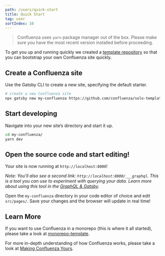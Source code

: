 ```yaml
---
path: /users/quick-start
title: Quick Start
tag: user
sortIndex: 10
---
```


> Confluenza uses `yarn` package manager out of the box. Please make sure you have the most recent version installed before proceeding.

To get you up and running quickly we created a [template repository](https://github.com/confluenza/solo-template) so that you can bootstrap your own Confluenza site quickly.

## Create a Confluenza site

Use the Gatsby CLI to create a new site, specifying the default starter.

```bash
# create a new Confluenza site
npx gatsby new my-confluenza https://github.com/confluenza/solo-template
```

## Start developing

Navigate into your new site’s directory and start it up.

```bash
cd my-confluenza/
yarn dev
```

## Open the source code and start editing!

Your site is now running at `http://localhost:8000`!

*Note: You'll also see a second link: `http://localhost:8000/___graphql`. This is a tool you can use to experiment with querying your data. Learn more about using this tool in the [GraphQL & Gatsby](https://www.gatsbyjs.com/docs/graphql/).*

Open the `my-confluenza` directory in your code editor of choice and edit `src/pages/`. Save your changes and the browser will update in real time!

## Learn More

If you want to use Confluenza in a monorepo (this is where it all started), please take a look at [monorepo-template](https://github.com/confluenza/monorepo-template).

For more in-depth understanding of how Confluenza works, please take a look at [Making Confluenza Yours](/developers/making-confluenza-yours).
